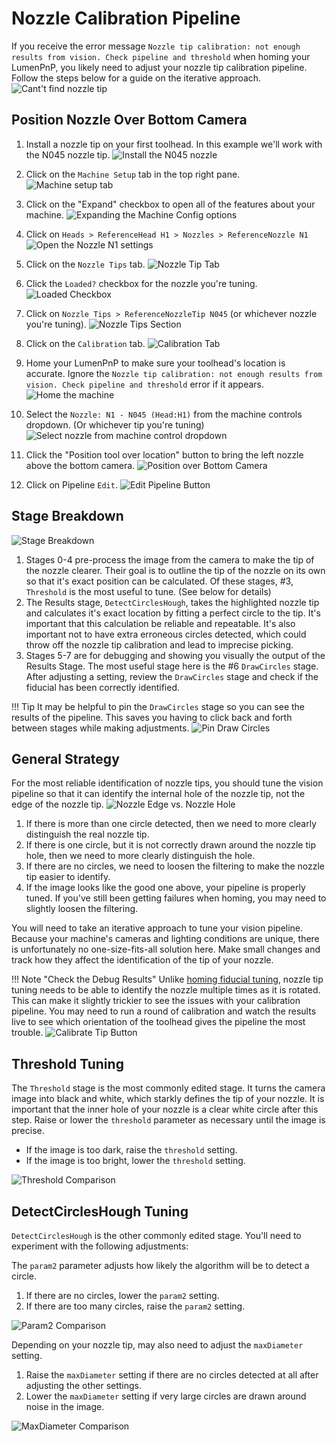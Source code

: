 
# Nozzle Calibration Pipeline

If you receive the error message `Nozzle tip calibration: not enough results from vision. Check pipeline and threshold` when homing your LumenPnP, you likely need to adjust your nozzle tip calibration pipeline. Follow the steps below for a guide on the iterative approach.
![Cant't find nozzle tip](images/too-many-vision-redirects.png)

## Position Nozzle Over Bottom Camera

1. Install a nozzle tip on your first toolhead. In this example we'll work with the N045 nozzle tip.
  ![Install the N045 nozzle](images/N045-nozzle-installed.png)

2. Click on the `Machine Setup` tab in the top right pane.
  ![Machine setup tab](images/Machine-Setup-Tab-3.png)

3. Click on the "Expand" checkbox to open all of the features about your machine.
  ![Expanding the Machine Config options](images/Expand-Checkbox-3.png)

4. Click on `Heads > ReferenceHead H1 > Nozzles > ReferenceNozzle N1`
  ![Open the Nozzle N1 settings](images/select-nozzle-N1.png)

5. Click on the `Nozzle Tips` tab.
![Nozzle Tip Tab](images/nozzle-tip-tab.png)

6. Click the `Loaded?` checkbox for the nozzle you're tuning.
![Loaded Checkbox](images/loaded-checkbox.png)

7. Click on `Nozzle Tips > ReferenceNozzleTip N045` (or whichever nozzle you're tuning).
![Nozzle Tips Section](images/nozzle-tips-section.png)

8. Click on the `Calibration` tab.
![Calibration Tab](images/nozzle-tip-calibration.png)

9. Home your LumenPnP to make sure your toolhead's location is accurate. Ignore the `Nozzle tip calibration: not enough results from vision. Check pipeline and threshold` error if it appears.
  ![Home the machine](images/home-during-bottom-cam-pos.png)

10. Select the `Nozzle: N1 - N045 (Head:H1)` from the machine controls dropdown. (Or whichever tip you're tuning)
  ![Select nozzle from machine control dropdown](images/select-n1-machine-control-bottom.png)

11. Click the "Position tool over location" button to bring the left nozzle above the bottom camera.
  ![Position over Bottom Camera](images/position-over-bottom-camera.png)

12. Click on Pipeline `Edit`.
![Edit Pipeline Button](images/edit-tip-pipeline.png)

## Stage Breakdown

![Stage Breakdown](images/stage-breakdown.png)

1. Stages 0-4 pre-process the image from the camera to make the tip of the nozzle clearer. Their goal is to outline the tip of the nozzle on its own so that it's exact position can be calculated. Of these stages, #3, `Threshold` is the most useful to tune. (See below for details)
2. The Results stage, `DetectCirclesHough`, takes the highlighted nozzle tip and calculates it's exact location by fitting a perfect circle to the tip. It's important that this calculation be reliable and repeatable. It's also important not to have extra erroneous circles detected, which could throw off the nozzle tip calibration and lead to imprecise picking.
3. Stages 5-7 are for debugging and showing you visually the output of the Results Stage. The most useful stage here is the #6 `DrawCircles` stage. After adjusting a setting, review the `DrawCircles` stage and check if the fiducial has been correctly identified.

!!! Tip
    It may be helpful to pin the `DrawCircles` stage so you can see the results of the pipeline. This saves you having to click back and forth between stages while making adjustments.
    ![Pin Draw Circles](images/pin-draw-circles-nozzles.png)

## General Strategy

For the most reliable identification of nozzle tips, you should tune the vision pipeline so that it can identify the internal hole of the nozzle tip, not the edge of the nozzle tip.
![Nozzle Edge vs. Nozzle Hole](images/nozzle-hole-vs-nozzle-edge.png)

1. If there is more than one circle detected, then we need to more clearly distinguish the real nozzle tip.
2. If there is one circle, but it is not correctly drawn around the nozzle tip hole, then we need to more clearly distinguish the hole.
3. If there are no circles, we need to loosen the filtering to make the nozzle tip easier to identify.
4. If the image looks like the good one above, your pipeline is properly tuned. If you've still been getting failures when homing, you may need to slightly loosen the filtering.

You will need to take an iterative approach to tune your vision pipeline. Because your machine's cameras and lighting conditions are unique, there is unfortunately no one-size-fits-all solution here. Make small changes and track how they affect the identification of the tip of your nozzle.

!!! Note "Check the Debug Results"
    Unlike [homing fiducial tuning](2-homing-fiducial-pipeline.md), nozzle tip tuning needs to be able to identify the nozzle multiple times as it is rotated. This can make it slightly trickier to see the issues with your calibration pipeline. You may need to run a round of calibration and watch the results live to see which orientation of the toolhead gives the pipeline the most trouble.
    ![Calibrate Tip Button](images/calibrate-button.png)

## Threshold Tuning

The `Threshold` stage is the most commonly edited stage. It turns the camera image into black and white, which starkly defines the tip of your nozzle. It is important that the inner hole of your nozzle is a clear white circle after this step. Raise or lower the `threshold` parameter as necessary until the image is precise.

* If the image is too dark, raise the `threshold` setting.
* If the image is too bright, lower the `threshold` setting.

![Threshold Comparison](images/threshold-comparison-3.png)

## DetectCirclesHough Tuning

`DetectCirclesHough` is the other commonly edited stage. You'll need to experiment with the following adjustments:

The `param2` parameter adjusts how likely the algorithm will be to detect a circle.

1. If there are no circles, lower the `param2` setting.
2. If there are too many circles, raise the `param2` setting.

![Param2 Comparison](images/param2-comparison.png)

Depending on your nozzle tip, may also need to adjust the `maxDiameter` setting.

1. Raise the `maxDiameter` setting if there are no circles detected at all after adjusting the other settings.
2. Lower the `maxDiameter` setting if very large circles are drawn around noise in the image.

![MaxDiameter Comparison](images/max-diameter-comparison.png)
